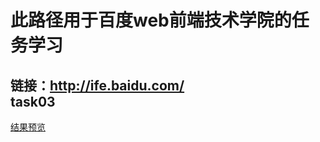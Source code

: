 此路径用于百度web前端技术学院的任务学习<br>
========
链接：http://ife.baidu.com/<br>
task03<br>
-----
[结果预览](https://github.com/newcodero/learning-journey/blob/master/webLearning/baiduWebLearning/task03/project_train_1.html)

